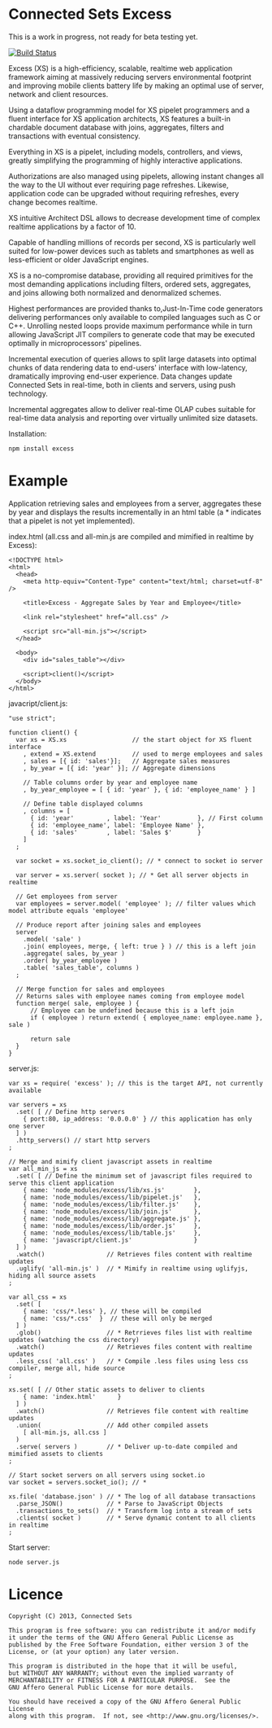 Connected Sets Excess
=====================

This is a work in progress, not ready for beta testing yet.

[![Build Status](https://travis-ci.org/ConnectedSets/ConnectedSets.png?branch=master)](https://travis-ci.org/ConnectedSets/ConnectedSets)

Excess (XS) is a high-efficiency, scalable, realtime web application framework aiming at massively reducing servers environmental footprint and improving mobile
clients battery life by making an optimal use of server, network and client resources.

Using a dataflow programming model for XS pipelet programmers and a fluent interface for XS application architects, XS features a built-in chardable document database with joins, aggregates, filters and transactions with eventual consistency.

Everything in XS is a pipelet, including models, controllers, and views, greatly simplifying the programming of highly interactive applications.

Authorizations are also managed using pipelets, allowing instant changes all the way to the UI without ever requiring page refreshes. Likewise, application code can be upgraded without requiring refreshes, every change becomes realtime.

XS intuitive Architect DSL allows to decrease development time of complex realtime applications by a factor of 10.

Capable of handling millions of records per second, XS is particularly well suited for low-power devices such as tablets and smartphones as well as less-efficient or older JavaScript engines.

XS is a no-compromise database, providing all required primitives for the most demanding applications including filters, ordered sets, aggregates, and joins allowing both normalized and denormalized schemes.

Highest performances are provided thanks to,Just-In-Time code generators delivering performances only available to compiled languages such as C or C++. Unrolling nested loops provide maximum performance while in turn allowing JavaScript JIT compilers to generate code that may be executed optimally in microprocessors' pipelines.

Incremental execution of queries allows to split large datasets into optimal chunks of data rendering data to end-users' interface with low-latency, dramatically improving end-user experience. Data changes update Connected Sets in real-time, both in clients and servers, using push technology.

Incremental aggregates allow to deliver real-time OLAP cubes suitable for real-time data analysis and reporting over virtually unlimited size datasets.

Installation:

    npm install excess

Example
=======

Application retrieving sales and employees from a server, aggregates these by year and displays the results incrementally in an html table (a * indicates that a pipelet is not yet implemented).

index.html (all.css and all-min.js are compiled and mimified in realtime by Excess):

    <!DOCTYPE html>
    <html>
      <head>
        <meta http-equiv="Content-Type" content="text/html; charset=utf-8" />
        
        <title>Excess - Aggregate Sales by Year and Employee</title>
        
        <link rel="stylesheet" href="all.css" />
        
        <script src="all-min.js"></script>
      </head>
      
      <body>
        <div id="sales_table"></div>
        
        <script>client()</script>
      </body>
    </html>

javacript/client.js:

    "use strict";
    
    function client() {
      var xs = XS.xs                  // the start object for XS fluent interface
        , extend = XS.extend          // used to merge employees and sales
        , sales = [{ id: 'sales'}];   // Aggregate sales measures
        , by_year = [{ id: 'year' }]; // Aggregate dimensions
        
        // Table columns order by year and employee name
        , by_year_employee = [ { id: 'year' }, { id: 'employee_name' } ]
        
        // Define table displayed columns
        , columns = [
          { id: 'year'         , label: 'Year'          }, // First column
          { id: 'employee_name', label: 'Employee Name' },
          { id: 'sales'        , label: 'Sales $'       }
        ]
      ;
      
      var socket = xs.socket_io_client(); // * connect to socket io server
      
      var server = xs.server( socket ); // * Get all server objects in realtime
      
      // Get employees from server
      var employees = server.model( 'employee' ); // filter values which model attribute equals 'employee'
      
      // Produce report after joining sales and employees
      server
        .model( 'sale' )
        .join( employees, merge, { left: true } ) // this is a left join
        .aggregate( sales, by_year )
        .order( by_year_employee )
        .table( 'sales_table', columns )
      ;
      
      // Merge function for sales and employees
      // Returns sales with employee names coming from employee model
      function merge( sale, employee ) {
          // Employee can be undefined because this is a left join
          if ( employee ) return extend( { employee_name: employee.name }, sale )
          
          return sale
      }
    }

server.js:

    var xs = require( 'excess' ); // this is the target API, not currently available
    
    var servers = xs
      .set( [ // Define http servers
        { port:80, ip_address: '0.0.0.0' } // this application has only one server
      ] )
      .http_servers() // start http servers
    ;
    
    // Merge and mimify client javascript assets in realtime
    var all_min_js = xs
      .set( [ // Define the minimum set of javascript files required to serve this client application
        { name: 'node_modules/excess/lib/xs.js'        },
        { name: 'node_modules/excess/lib/pipelet.js'   },
        { name: 'node_modules/excess/lib/filter.js'    },
        { name: 'node_modules/excess/lib/join.js'      },
        { name: 'node_modules/excess/lib/aggregate.js' },
        { name: 'node_modules/excess/lib/order.js'     },
        { name: 'node_modules/excess/lib/table.js'     },
        { name: 'javascript/client.js'                 }
      ] )
      .watch()                 // Retrieves files content with realtime updates
      .uglify( 'all-min.js' )  // * Mimify in realtime using uglifyjs, hiding all source assets
    ;
    
    var all_css = xs
      .set( [
        { name: 'css/*.less' }, // these will be compiled
        { name: 'css/*.css'  }  // these will only be merged
      ] )
      .glob()                  // * Retrrieves files list with realtime updates (watching the css directory)
      .watch()                 // Retrieves files content with realtime updates
      .less_css( 'all.css' )   // * Compile .less files using less css compiler, merge all, hide source
    ;
    
    xs.set( [ // Other static assets to deliver to clients
        { name: 'index.html'      }
      ] )
      .watch()                 // Retrieves file content with realtime updates
      .union(                  // Add other compiled assets
        [ all-min.js, all.css ]
      )
      .serve( servers )        // * Deliver up-to-date compiled and mimified assets to clients
    ;
    
    // Start socket servers on all servers using socket.io
    var socket = servers.socket_io(); // *
    
    xs.file( 'database.json' ) // * The log of all database transactions
      .parse_JSON()            // * Parse to JavaScript Objects
      .transactions_to_sets()  // * Transform log into a stream of sets
      .clients( socket )       // * Serve dynamic content to all clients in realtime
    ;

Start server:

    node server.js
    
Licence
=======
    Copyright (C) 2013, Connected Sets

    This program is free software: you can redistribute it and/or modify
    it under the terms of the GNU Affero General Public License as
    published by the Free Software Foundation, either version 3 of the
    License, or (at your option) any later version.

    This program is distributed in the hope that it will be useful,
    but WITHOUT ANY WARRANTY; without even the implied warranty of
    MERCHANTABILITY or FITNESS FOR A PARTICULAR PURPOSE.  See the
    GNU Affero General Public License for more details.

    You should have received a copy of the GNU Affero General Public License
    along with this program.  If not, see <http://www.gnu.org/licenses/>.
